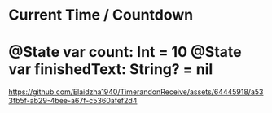 Current Time / Countdown
============

 @State var count: Int = 10
 @State var finishedText: String? = nil
 ======================================
https://github.com/Elaidzha1940/TimerandonReceive/assets/64445918/a533fb5f-ab29-4bee-a67f-c5360afef2d4
